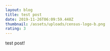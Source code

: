 ```yaml
---
layout: blog
title: test post
date: 2019-11-26T06:09:59.448Z
thumbnail: /assets/uploads/census-logo-b.png
rating: 3
---
```

test post!
